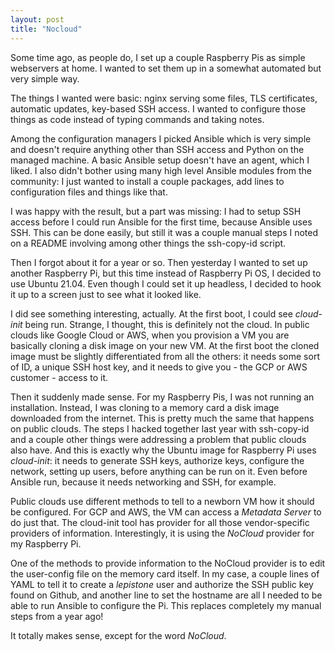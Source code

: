 ```yaml
---
layout: post
title: "Nocloud"
---
```

Some time ago, as people do, I set up a couple Raspberry Pis as simple webservers at home. I wanted to set them up in a somewhat automated but very simple way.

The things I wanted were basic: nginx serving some files, TLS certificates, automatic updates, key-based SSH access. I wanted to configure those things as code instead of typing commands and taking notes.

Among the configuration managers I picked Ansible which is very simple and doesn't require anything other than SSH access and Python on the managed machine. A basic Ansible setup doesn't have an agent, which I liked. I also didn't bother using many high level Ansible modules from the community: I just wanted to install a couple packages, add lines to configuration files and things like that.

I was happy with the result, but a part was missing: I had to setup SSH access before I could run Ansible for the first time, because Ansible uses SSH. This can be done easily, but still it was a couple manual steps I noted on a README involving among other things the ssh-copy-id script.

Then I forgot about it for a year or so. Then yesterday I wanted to set up another Raspberry Pi, but this time instead of Raspberry Pi OS, I decided to use Ubuntu 21.04. Even though I could set it up headless, I decided to hook it up to a screen just to see what it looked like.

I did see something interesting, actually. At the first boot, I could see *cloud-init* being run. Strange, I thought, this is definitely not the cloud. In public clouds like Google Cloud or AWS, when you provision a VM you are basically cloning a disk image on your new VM. At the first boot the cloned image must be slightly differentiated from all the others: it needs some sort of ID, a unique SSH host key, and it needs to give you - the GCP or AWS customer - access to it.

Then it suddenly made sense. For my Raspberry Pis, I was not running an installation. Instead, I was cloning to a memory card a disk image downloaded from the internet. This is pretty much the same that happens on public clouds. The steps I hacked together last year with ssh-copy-id and a couple other things were addressing a problem that public clouds also have. And this is exactly why the Ubuntu image for Raspberry Pi uses *cloud-init*: it needs to generate SSH keys, authorize keys, configure the network, setting up users, before anything can be run on it. Even before Ansible run, because it needs networking and SSH, for example.

Public clouds use different methods to tell to a newborn VM how it should be configured. For GCP and AWS, the VM can access a *Metadata Server* to do just that. The cloud-init tool has provider for all those vendor-specific providers of information. Interestingly, it is using the *NoCloud* provider for my Raspberry Pi.

One of the methods to provide information to the NoCloud provider is to edit the user-config file on the memory card itself. In my case, a couple lines of YAML to tell it to create a *lepistone* user and authorize the SSH public key found on Github, and another line to set the hostname are all I needed to be able to run Ansible to configure the Pi. This replaces completely my manual steps from a year ago!

It totally makes sense, except for the word *NoCloud*.
